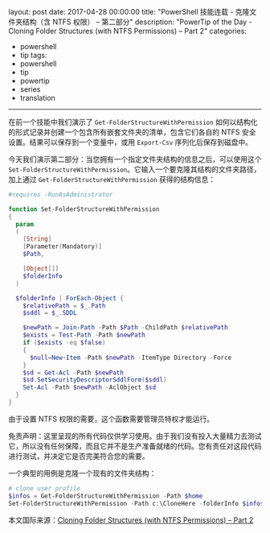 layout: post
date: 2017-04-28 00:00:00
title: "PowerShell 技能连载 - 克隆文件夹结构（含 NTFS 权限） – 第二部分"
description: "PowerTip of the Day - Cloning Folder Structures (with NTFS Permissions) – Part 2"
categories:
- powershell
- tip
tags:
- powershell
- tip
- powertip
- series
- translation
---
在前一个技能中我们演示了 `Get-FolderStructureWithPermission` 如何以结构化的形式记录并创建一个包含所有嵌套文件夹的清单，包含它们各自的 NTFS 安全设置。结果可以保存到一个变量中，或用 `Export-Csv` 序列化后保存到磁盘中。

今天我们演示第二部分：当您拥有一个指定文件夹结构的信息之后，可以使用这个 `Set-FolderStructureWithPermission`。它输入一个要克隆其结构的文件夹路径，加上通过 `Get-FolderStructureWithPermission` 获得的结构信息：

```powershell
#requires -RunAsAdministrator

function Set-FolderStructureWithPermission
{
  param
  (
    [String]
    [Parameter(Mandatory)]
    $Path,

    [Object[]]
    $folderInfo
  )

  $folderInfo | ForEach-Object {
    $relativePath = $_.Path
    $sddl = $_.SDDL

    $newPath = Join-Path -Path $Path -ChildPath $relativePath
    $exists = Test-Path -Path $newPath
    if ($exists -eq $false)
    {
      $null=New-Item -Path $newPath -ItemType Directory -Force
    }
    $sd = Get-Acl -Path $newPath
    $sd.SetSecurityDescriptorSddlForm($sddl)
    Set-Acl -Path $newPath -AclObject $sd
  }
}
```

由于设置 NTFS 权限的需要，这个函数需要管理员特权才能运行。

免责声明：这里呈现的所有代码仅供学习使用。由于我们没有投入大量精力去测试它，所以没有任何保障，而且它并不是生产准备就绪的代码。您有责任对这段代码进行测试，并决定它是否完美符合您的需要。

一个典型的用例是克隆一个现有的文件夹结构：

```powershell
# clone user profile
$infos = Get-FolderStructureWithPermission -Path $home
Set-FolderStructureWithPermission -Path c:\CloneHere -folderInfo $infos
```

<!--more-->
本文国际来源：[Cloning Folder Structures (with NTFS Permissions) – Part 2](http://community.idera.com/powershell/powertips/b/tips/posts/cloning-folder-structures-with-ntfs-permissions-part-2)
